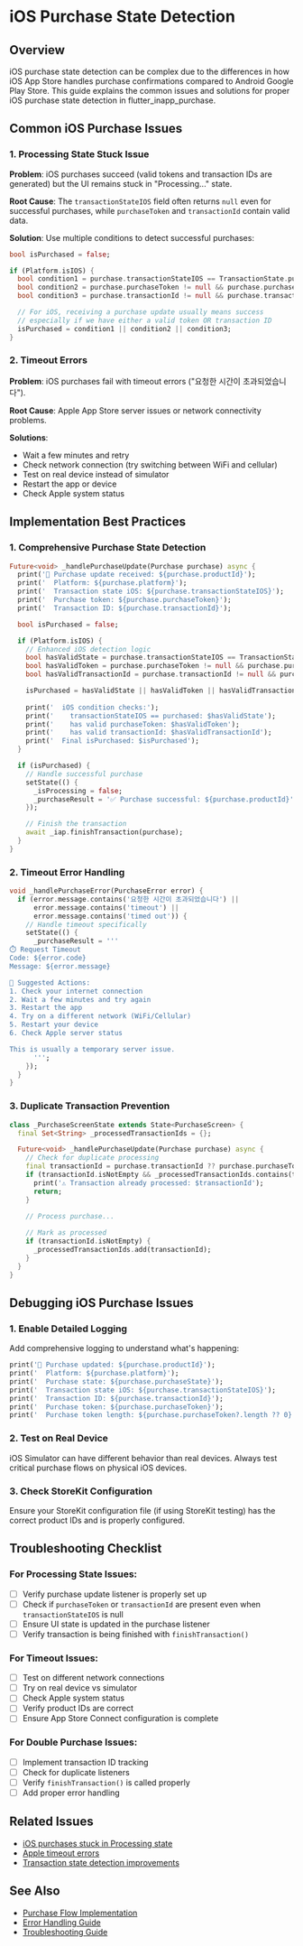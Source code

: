 # iOS Purchase State Detection

## Overview

iOS purchase state detection can be complex due to the differences in how iOS App Store handles purchase confirmations compared to Android Google Play Store. This guide explains the common issues and solutions for proper iOS purchase state detection in flutter_inapp_purchase.

## Common iOS Purchase Issues

### 1. Processing State Stuck Issue

**Problem**: iOS purchases succeed (valid tokens and transaction IDs are generated) but the UI remains stuck in "Processing..." state.

**Root Cause**: The `transactionStateIOS` field often returns `null` even for successful purchases, while `purchaseToken` and `transactionId` contain valid data.

**Solution**: Use multiple conditions to detect successful purchases:

```dart
bool isPurchased = false;

if (Platform.isIOS) {
  bool condition1 = purchase.transactionStateIOS == TransactionState.purchased;
  bool condition2 = purchase.purchaseToken != null && purchase.purchaseToken!.isNotEmpty;
  bool condition3 = purchase.transactionId != null && purchase.transactionId!.isNotEmpty;

  // For iOS, receiving a purchase update usually means success
  // especially if we have either a valid token OR transaction ID
  isPurchased = condition1 || condition2 || condition3;
}
```

### 2. Timeout Errors

**Problem**: iOS purchases fail with timeout errors ("요청한 시간이 초과되었습니다").

**Root Cause**: Apple App Store server issues or network connectivity problems.

**Solutions**:
- Wait a few minutes and retry
- Check network connection (try switching between WiFi and cellular)
- Test on real device instead of simulator
- Restart the app or device
- Check Apple system status

## Implementation Best Practices

### 1. Comprehensive Purchase State Detection

```dart
Future<void> _handlePurchaseUpdate(Purchase purchase) async {
  print('🎯 Purchase update received: ${purchase.productId}');
  print('  Platform: ${purchase.platform}');
  print('  Transaction state iOS: ${purchase.transactionStateIOS}');
  print('  Purchase token: ${purchase.purchaseToken}');
  print('  Transaction ID: ${purchase.transactionId}');

  bool isPurchased = false;

  if (Platform.isIOS) {
    // Enhanced iOS detection logic
    bool hasValidState = purchase.transactionStateIOS == TransactionState.purchased;
    bool hasValidToken = purchase.purchaseToken != null && purchase.purchaseToken!.isNotEmpty;
    bool hasValidTransactionId = purchase.transactionId != null && purchase.transactionId!.isNotEmpty;

    isPurchased = hasValidState || hasValidToken || hasValidTransactionId;
    
    print('  iOS condition checks:');
    print('    transactionStateIOS == purchased: $hasValidState');
    print('    has valid purchaseToken: $hasValidToken');
    print('    has valid transactionId: $hasValidTransactionId');
    print('  Final isPurchased: $isPurchased');
  }

  if (isPurchased) {
    // Handle successful purchase
    setState(() {
      _isProcessing = false;
      _purchaseResult = '✅ Purchase successful: ${purchase.productId}';
    });

    // Finish the transaction
    await _iap.finishTransaction(purchase);
  }
}
```

### 2. Timeout Error Handling

```dart
void _handlePurchaseError(PurchaseError error) {
  if (error.message.contains('요청한 시간이 초과되었습니다') || 
      error.message.contains('timeout') ||
      error.message.contains('timed out')) {
    // Handle timeout specifically
    setState(() {
      _purchaseResult = '''
⏱️ Request Timeout
Code: ${error.code}
Message: ${error.message}

🔄 Suggested Actions:
1. Check your internet connection
2. Wait a few minutes and try again
3. Restart the app
4. Try on a different network (WiFi/Cellular)
5. Restart your device
6. Check Apple server status

This is usually a temporary server issue.
      ''';
    });
  }
}
```

### 3. Duplicate Transaction Prevention

```dart
class _PurchaseScreenState extends State<PurchaseScreen> {
  final Set<String> _processedTransactionIds = {};

  Future<void> _handlePurchaseUpdate(Purchase purchase) async {
    // Check for duplicate processing
    final transactionId = purchase.transactionId ?? purchase.purchaseToken ?? '';
    if (transactionId.isNotEmpty && _processedTransactionIds.contains(transactionId)) {
      print('⚠️ Transaction already processed: $transactionId');
      return;
    }

    // Process purchase...
    
    // Mark as processed
    if (transactionId.isNotEmpty) {
      _processedTransactionIds.add(transactionId);
    }
  }
}
```

## Debugging iOS Purchase Issues

### 1. Enable Detailed Logging

Add comprehensive logging to understand what's happening:

```dart
print('🎯 Purchase updated: ${purchase.productId}');
print('  Platform: ${purchase.platform}');
print('  Purchase state: ${purchase.purchaseState}');
print('  Transaction state iOS: ${purchase.transactionStateIOS}');
print('  Transaction ID: ${purchase.transactionId}');
print('  Purchase token: ${purchase.purchaseToken}');
print('  Purchase token length: ${purchase.purchaseToken?.length ?? 0}');
```

### 2. Test on Real Device

iOS Simulator can have different behavior than real devices. Always test critical purchase flows on physical iOS devices.

### 3. Check StoreKit Configuration

Ensure your StoreKit configuration file (if using StoreKit testing) has the correct product IDs and is properly configured.

## Troubleshooting Checklist

### For Processing State Issues:
- [ ] Verify purchase update listener is properly set up
- [ ] Check if `purchaseToken` or `transactionId` are present even when `transactionStateIOS` is null
- [ ] Ensure UI state is updated in the purchase listener
- [ ] Verify transaction is being finished with `finishTransaction()`

### For Timeout Issues:
- [ ] Test on different network connections
- [ ] Try on real device vs simulator
- [ ] Check Apple system status
- [ ] Verify product IDs are correct
- [ ] Ensure App Store Connect configuration is complete

### For Double Purchase Issues:
- [ ] Implement transaction ID tracking
- [ ] Check for duplicate listeners
- [ ] Verify `finishTransaction()` is called properly
- [ ] Add proper error handling

## Related Issues

- [iOS purchases stuck in Processing state](https://github.com/hyochan/flutter_inapp_purchase/issues/XXX)
- [Apple timeout errors](https://github.com/hyochan/flutter_inapp_purchase/issues/XXX)
- [Transaction state detection improvements](https://github.com/hyochan/flutter_inapp_purchase/issues/XXX)

## See Also

- [Purchase Flow Implementation](../examples/basic-store.md)
- [Error Handling Guide](./error-handling.md)
- [Troubleshooting Guide](./troubleshooting.md)